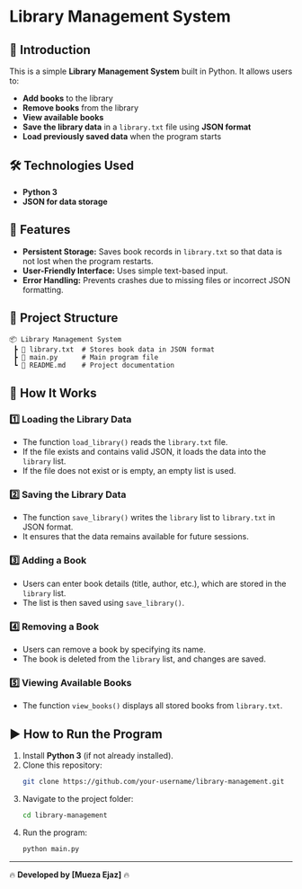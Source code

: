 # Library Management System

## 📌 Introduction
This is a simple **Library Management System** built in Python. It allows users to:
- **Add books** to the library
- **Remove books** from the library
- **View available books**
- **Save the library data** in a `library.txt` file using **JSON format**
- **Load previously saved data** when the program starts

## 🛠️ Technologies Used
- **Python 3**
- **JSON for data storage**

## 🚀 Features
- **Persistent Storage:** Saves book records in `library.txt` so that data is not lost when the program restarts.
- **User-Friendly Interface:** Uses simple text-based input.
- **Error Handling:** Prevents crashes due to missing files or incorrect JSON formatting.

## 📂 Project Structure
```
📦 Library Management System
 ┣ 📜 library.txt  # Stores book data in JSON format
 ┣ 📜 main.py      # Main program file
 ┗ 📜 README.md    # Project documentation
```

## 📌 How It Works
### **1️⃣ Loading the Library Data**
- The function `load_library()` reads the `library.txt` file.
- If the file exists and contains valid JSON, it loads the data into the `library` list.
- If the file does not exist or is empty, an empty list is used.

### **2️⃣ Saving the Library Data**
- The function `save_library()` writes the `library` list to `library.txt` in JSON format.
- It ensures that the data remains available for future sessions.

### **3️⃣ Adding a Book**
- Users can enter book details (title, author, etc.), which are stored in the `library` list.
- The list is then saved using `save_library()`.

### **4️⃣ Removing a Book**
- Users can remove a book by specifying its name.
- The book is deleted from the `library` list, and changes are saved.

### **5️⃣ Viewing Available Books**
- The function `view_books()` displays all stored books from `library.txt`.

## ▶️ How to Run the Program
1. Install **Python 3** (if not already installed).
2. Clone this repository:
   ```sh
   git clone https://github.com/your-username/library-management.git
   ```
3. Navigate to the project folder:
   ```sh
   cd library-management
   ```
4. Run the program:
   ```sh
   python main.py
   ```

---
🔥 **Developed by [Mueza Ejaz]** 🔥



